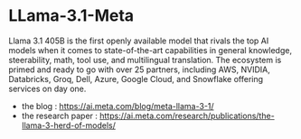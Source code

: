 # LLama-3.1-Meta

Llama 3.1 405B is the first openly available model that rivals the top AI models when it comes to state-of-the-art capabilities in general knowledge, steerability, math, tool use, and multilingual translation.
The ecosystem is primed and ready to go with over 25 partners, including AWS, NVIDIA, Databricks, Groq, Dell, Azure, Google Cloud, and Snowflake offering services on day one.

- the blog : https://ai.meta.com/blog/meta-llama-3-1/
- the research paper : https://ai.meta.com/research/publications/the-llama-3-herd-of-models/

 
  
